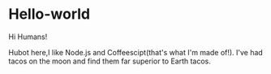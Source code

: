 # Hello-world

Hi Humans!

Hubot here,I like Node.js and Coffeescipt(that's what I'm made of!).
I've had tacos on the moon and find them far superior to Earth tacos.
